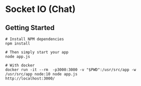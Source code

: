 # Socket IO (Chat)

Getting Started
---------------
```
# Install NPM dependencies
npm install

# Then simply start your app
node app.js

# With docker
docker run -it --rm  -p3000:3000 -v "$PWD":/usr/src/app -w /usr/src/app node:10 node app.js
http://localhost:3000/
```

